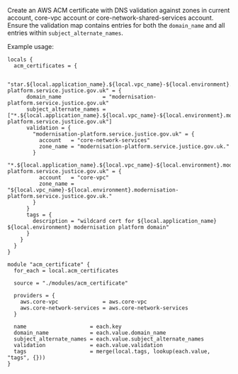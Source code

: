 Create an AWS ACM certificate with DNS validation against zones in current
account, core-vpc account or core-network-shared-services account. Ensure
the validation map contains entries for both the `domain_name` and all
entries within `subject_alternate_names`.

Example usage:

```
locals {
  acm_certificates = {

    "star.${local.application_name}.${local.vpc_name}-${local.environment}.modernisation-platform.service.justice.gov.uk" = {
      domain_name             = "modernisation-platform.service.justice.gov.uk"
      subject_alternate_names = ["*.${local.application_name}.${local.vpc_name}-${local.environment}.modernisation-platform.service.justice.gov.uk"]
      validation = {
        "modernisation-platform.service.justice.gov.uk" = {
          account   = "core-network-services"
          zone_name = "modernisation-platform.service.justice.gov.uk."
        }
        "*.${local.application_name}.${local.vpc_name}-${local.environment}.modernisation-platform.service.justice.gov.uk" = {
          account   = "core-vpc"
          zone_name = "${local.vpc_name}-${local.environment}.modernisation-platform.service.justice.gov.uk."
        }
      }
      tags = {
        description = "wildcard cert for ${local.application_name} ${local.environment} modernisation platform domain"
      }
    }
  }
}

module "acm_certificate" {
  for_each = local.acm_certificates

  source = "./modules/acm_certificate"

  providers = {
    aws.core-vpc              = aws.core-vpc
    aws.core-network-services = aws.core-network-services
  }

  name                    = each.key
  domain_name             = each.value.domain_name
  subject_alternate_names = each.value.subject_alternate_names
  validation              = each.value.validation
  tags                    = merge(local.tags, lookup(each.value, "tags", {}))
}
```

